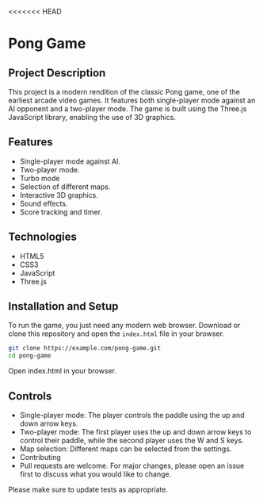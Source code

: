<<<<<<< HEAD
# Pong Game

## Project Description
This project is a modern rendition of the classic Pong game, one of the earliest arcade video games. It features both single-player mode against an AI opponent and a two-player mode. The game is built using the Three.js JavaScript library, enabling the use of 3D graphics.

## Features
- Single-player mode against AI.
- Two-player mode.
- Turbo mode
- Selection of different maps.
- Interactive 3D graphics.
- Sound effects.
- Score tracking and timer.

## Technologies
- HTML5
- CSS3
- JavaScript
- Three.js

## Installation and Setup
To run the game, you just need any modern web browser. Download or clone this repository and open the `index.html` file in your browser.

```bash
git clone https://example.com/pong-game.git
cd pong-game
```
Open index.html in your browser.

## Controls
- Single-player mode: The player controls the paddle using the up and down arrow keys.
- Two-player mode: The first player uses the up and down arrow keys to control their paddle, while the second player uses the W and S keys.
- Map selection: Different maps can be selected from the settings.
- Contributing
- Pull requests are welcome. For major changes, please open an issue first to discuss what you would like to change.

Please make sure to update tests as appropriate.
